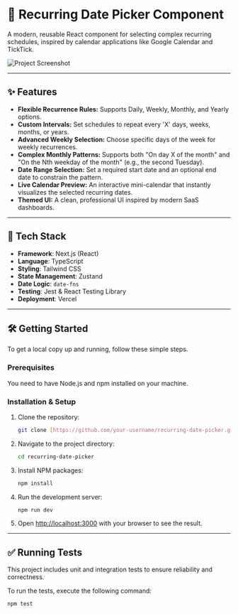 # 📅 Recurring Date Picker Component

A modern, reusable React component for selecting complex recurring schedules, inspired by calendar applications like Google Calendar and TickTick.

![Project Screenshot](/workspaces/recurring-date-picker/screenshot.png)

---

## ✨ Features

* **Flexible Recurrence Rules:** Supports Daily, Weekly, Monthly, and Yearly options.
* **Custom Intervals:** Set schedules to repeat every 'X' days, weeks, months, or years.
* **Advanced Weekly Selection:** Choose specific days of the week for weekly recurrences.
* **Complex Monthly Patterns:** Supports both "On day X of the month" and "On the Nth weekday of the month" (e.g., the second Tuesday).
* **Date Range Selection:** Set a required start date and an optional end date to constrain the pattern.
* **Live Calendar Preview:** An interactive mini-calendar that instantly visualizes the selected recurring dates.
* **Themed UI:** A clean, professional UI inspired by modern SaaS dashboards.

---

## 🚀 Tech Stack

* **Framework**: Next.js (React)
* **Language**: TypeScript
* **Styling**: Tailwind CSS
* **State Management**: Zustand
* **Date Logic**: `date-fns`
* **Testing**: Jest & React Testing Library
* **Deployment**: Vercel

---

## 🛠️ Getting Started

To get a local copy up and running, follow these simple steps.

### Prerequisites

You need to have Node.js and npm installed on your machine.

### Installation & Setup

1.  Clone the repository:
    ```sh
    git clone [https://github.com/your-username/recurring-date-picker.git](https://github.com/your-username/recurring-date-picker.git)
    ```
2.  Navigate to the project directory:
    ```sh
    cd recurring-date-picker
    ```
3.  Install NPM packages:
    ```sh
    npm install
    ```
4.  Run the development server:
    ```sh
    npm run dev
    ```
5.  Open [http://localhost:3000](http://localhost:3000) with your browser to see the result.

---

## ✅ Running Tests

This project includes unit and integration tests to ensure reliability and correctness.

To run the tests, execute the following command:

```sh
npm test
